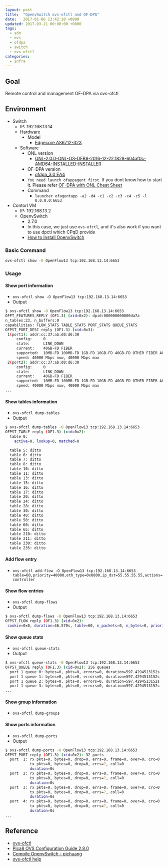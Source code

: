 ```yaml
---
layout: post
title:  "OpenvSwitch ovs-ofctl and OF-DPA"
date:   2017-01-06 13:42:10 +0800
updated: 2017-03-21 00:00:00 +0800
tags:
  - sdn
  - ovs
  - ofdpa
  - switch
  - ovs-ofctl
categories:
  - infra
---
```


## Goal
Remote control and management OF-DPA via ovs-ofctl

<!--more-->

## Environment
- Switch
  - IP: 192.168.13.14
  - Hardware
    - Model
      - [Edgecore AS6712-32X](http://www.edge-core.com/productsInfo.php?cls=1&cls2=7&cls3=43&id=12)
  - Software
    - ONL version
      - [ONL-2.0.0-ONL-OS-DEB8-2016-12-22.1828-604af0c-AMD64-INSTALLED-INSTALLER](http://opennetlinux.org/binaries/2016.12.22.18.28.604af0c9b3dc9504870c30273ab22f2fb62746c3/ONL-2.0.0-ONL-OS-DEB8-2016-12-22.1828-604af0c-AMD64-INSTALLED-INSTALLER)
    - OF-DPA version
      - [ofdpa_3.0 EA4](https://github.com/onfsdn/atrium-docs/blob/master/16A/ONOS/builds/ofdpa_3.0.4.0%2Baccton1.0~1-1_amd64.deb)
    - `You need launch ofappagent first`. If you dont know how to start it. Please refer [OF-DPA with ONL Cheat Sheet](http://blog.pichuang.com.tw/ofdpa-with-onl-cheat-sheet)
    - Command
      - `launcher ofagentapp -a2 -d4 -c1 -c2 -c3 -c4 -c5 -l 0.0.0.0:6653`
- Contorl VM
  - IP: 192.168.13.2
  - OpenvSwitch
    - 2.7.0
    - In this case, we just use `ovs-ofctl`, and it's also work if you want to use dpctl which CPqD provide
    - [How to Install OpenvSwitch][3]

### Basic Command
```bash
ovs-ofctl show -O OpenFlow13 tcp:192.168.13.14:6653
```

### Usage

#### Show port information
- `ovs-ofctl show -O OpenFlow13 tcp:192.168.13.14:6653`
- Output
```bash
$ ovs-ofctl show -O OpenFlow13 tcp:192.168.13.14:6653
OFPT_FEATURES_REPLY (OF1.3) (xid=0x2): dpid:000000000000da7a
n_tables:23, n_buffers:0
capabilities: FLOW_STATS TABLE_STATS PORT_STATS QUEUE_STATS
OFPST_PORT_DESC reply (OF1.3) (xid=0x3):
 1(port1): addr:cc:37:ab:d0:d6:30
     config:     0
     state:      LINK_DOWN
     current:    40GB-FD FIBER
     supported:  10MB-FD 100MB-FD 1GB-FD 10GB-FD 40GB-FD OTHER FIBER AUTO_NEG AUTO_PAUSE AUTO_PAUSE_ASYM
     speed: 40000 Mbps now, 40000 Mbps max
 2(port2): addr:cc:37:ab:d0:d6:30
     config:     0
     state:      LINK_DOWN
     current:    40GB-FD FIBER
     supported:  10MB-FD 100MB-FD 1GB-FD 10GB-FD 40GB-FD OTHER FIBER AUTO_NEG AUTO_PAUSE AUTO_PAUSE_ASYM
     speed: 40000 Mbps now, 40000 Mbps max
...
```

#### Show tables information
- `ovs-ofctl dump-tables`
- Output
```bash
$ ovs-ofctl dump-tables -O OpenFlow13 tcp:192.168.13.14:6653
OFPST_TABLE reply (OF1.3) (xid=0x2):
  table 0:
    active=0, lookup=0, matched=0

  table 5: ditto
  table 6: ditto
  table 7: ditto
  table 8: ditto
  table 10: ditto
  table 11: ditto
  table 13: ditto
  table 15: ditto
  table 16: ditto
  table 17: ditto
  table 20: ditto
  table 24: ditto
  table 28: ditto
  table 30: ditto
  table 40: ditto
  table 50: ditto
  table 60: ditto
  table 65: ditto
  table 210: ditto
  table 211: ditto
  table 230: ditto
  table 235: ditto
```

#### Add flow entry
- `ovs-ofctl add-flow -O OpenFlow13 tcp:192.168.13.14:6653 table=60,priority=40000,eth_type=0x0800,ip_dst=55.55.55.55,actions=controller`

#### Show flow entries
- `ovs-ofctl dump-flows`
- Output
```bash
$ ovs-ofctl dump-flows -O OpenFlow13 tcp:192.168.13.14:6653
OFPST_FLOW reply (OF1.3) (xid=0x2):
 cookie=0x0, duration=46.570s, table=60, n_packets=0, n_bytes=0, priority=40000,ip,nw_dst=55.55.55.55 actions=CONTROLLER:65535
```

#### Show queue stats
- `ovs-ofctl queue-stats`
- Output
```bash
$ ovs-ofctl queue-stats -O OpenFlow13 tcp:192.168.13.14:6653
OFPST_QUEUE reply (OF1.3) (xid=0x2): 256 queues
  port 1 queue 0: bytes=0, pkts=0, errors=0, duration=597.4294513152s
  port 1 queue 1: bytes=0, pkts=0, errors=0, duration=597.4294513152s
  port 1 queue 2: bytes=0, pkts=0, errors=0, duration=597.4294513152s
  port 1 queue 3: bytes=0, pkts=0, errors=0, duration=597.4294513152s
...
```

#### Show group information
- `ovs-ofctl dump-groups`

#### Show ports information
- `ovs-ofcll dump-ports`
- Output
```bash
$ ovs-ofctl dump-ports -O OpenFlow13 tcp:192.168.13.14:6653
OFPST_PORT reply (OF1.3) (xid=0x2): 32 ports
  port  1: rx pkts=0, bytes=0, drop=0, errs=0, frame=0, over=0, crc=0
           tx pkts=0, bytes=0, drop=0, errs=?, coll=0
           duration=0s
  port  2: rx pkts=0, bytes=0, drop=0, errs=0, frame=0, over=0, crc=0
           tx pkts=0, bytes=0, drop=0, errs=?, coll=0
           duration=0s
  port  3: rx pkts=0, bytes=0, drop=0, errs=0, frame=0, over=0, crc=0
           tx pkts=0, bytes=0, drop=0, errs=?, coll=0
           duration=0s
  port  4: rx pkts=0, bytes=0, drop=0, errs=0, frame=0, over=0, crc=0
           tx pkts=0, bytes=0, drop=0, errs=?, coll=0
           duration=0s
...
```

## Reference
- [ovs-ofctl][1]
- [Pica8 OVS Configuration Guide 2.8.0][2]
- [Compile OpenvSwitch - pichuang][3]
- [ovs-ofctl help][4]

[1]: http://openvswitch.org/support/dist-docs/ovs-ofctl.8.txt
[2]: http://www.pica8.com/wp-content/uploads/2015/09/v2.8/html/ovs-configuration-guide/
[3]: http://blog.pichuang.com.tw/compile-openvswitch/
[4]: https://gist.github.com/pichuang/a901ea8d9870728bf8eebaab548e037c